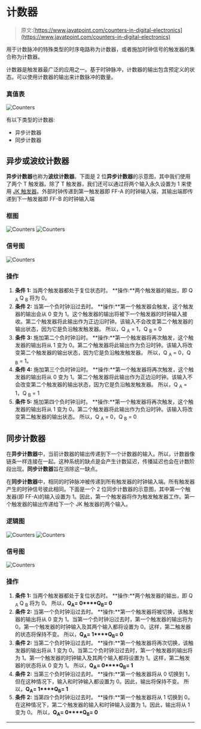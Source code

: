 # 计数器

> 原文:[https://www.javatpoint.com/counters-in-digital-electronics](https://www.javatpoint.com/counters-in-digital-electronics)

用于计数脉冲的特殊类型的时序电路称为计数器，或者施加时钟信号的触发器的集合称为计数器。

计数器是触发器最广泛的应用之一。基于时钟脉冲，计数器的输出包含预定义的状态。可以使用计数器的输出来计数脉冲的数量。

### 真值表

![Counters](../Images/d7cf0a7b4ebe964420002046511645dc.png)

有以下类型的计数器:

*   异步计数器
*   同步计数器

## 异步或波纹计数器

**异步计数器**也称为**波纹计数器**。下面是 2 位**异步计数器**的示意图，其中我们使用了两个 T 触发器。除了 T 触发器，我们还可以通过将两个输入永久设置为 1 来使用 [JK 触发器](https://www.javatpoint.com/jk-flip-flop-in-digital-electronics)。外部时钟传递到第一触发器即 FF-A 的时钟输入端，其输出端即传递到下一触发器即 FF-B 的时钟输入端

### 框图

![Counters](../Images/adb1d6d5aeea7f00a6bc10000c6d9a7b.png)
![Counters](../Images/bfe89add0a03169c38a4a2b90b5cf3dc.png)

### 信号图

![Counters](../Images/5afc1427bf8fbe5c5f8664b7dbba8602.png)

### 操作

1.  **条件 1:** 当两个触发器都处于复位状态时。
    **操作:**两个触发器的输出，即 Q <sub>A</sub> Q <sub>B</sub> 将为 0。
2.  **条件 2:** 当第一个负时钟沿过去时。
    **操作:**第一个触发器会触发，这个触发器的输出会从 0 变为 1。这个触发器的输出将被下一个触发器的时钟输入接收。第二个触发器将此输出作为正边沿时钟。该输入不会改变第二个触发器的输出状态，因为它是负沿触发触发器。
    所以，Q <sub>A</sub> = 1，Q <sub>B</sub> = 0
3.  **条件 3:** 施加第二个负时钟沿时。
    **操作:**第一个触发器将再次触发，这个触发器的输出将从 1 变为 0。第二个触发器将此输出作为负沿时钟。该输入将改变第二个触发器的输出状态，因为它是负沿触发触发器。
    所以，Q <sub>A</sub> = 0，Q <sub>B</sub> = 1。
4.  **条件 4:** 施加第三个负时钟沿时。
    **操作:**第一个触发器将再次触发，这个触发器的输出将从 0 变为 1。第二个触发器将此输出作为正边沿时钟。该输入不会改变第二个触发器的输出状态，因为它是负沿触发触发器。
    所以，Q <sub>A</sub> = 1，Q <sub>B</sub> = 1
5.  **条件 5:** 施加第四个负时钟沿时。
    **操作:**第一个触发器将再次触发，这个触发器的输出将从 1 变为 0。第二个触发器将此输出作为负沿时钟。该输入将改变第二触发器的输出状态。
    所以，Q <sub>A</sub> = 0，Q <sub>B</sub> = 0

## 同步计数器

在**异步计数器**中，当前计数器的输出传递到下一个计数器的输入。所以，计数器像链条一样连接在一起。这种系统的缺点是会产生计数延迟，传播延迟也会在计数阶段出现。**同步计数器**旨在消除这一缺点。

在**同步计数器**中，相同的时钟脉冲被传递到所有触发器的时钟输入端。所有触发器产生的时钟信号彼此相同。下面是一个 2 位同步计数器的示意图，其中第一个触发器(即 FF-A)的输入设置为 1。因此，第一个触发器将作为触发触发器工作。第一个触发器的输出传递给下一个 JK 触发器的两个输入。

### 逻辑图

![Counters](../Images/86030fd1a7a0a34311f7f4f57f854269.png)
![Counters](../Images/091c46c29b8fe699ffdb13a90d7298d8.png)

### 信号图

![Counters](../Images/22094d5e29ac31bf98c30ecb38b758c3.png)

### 操作

1.  **条件 1:** 当两个触发器都处于复位状态时。
    **操作:**两个触发器的输出，即 Q <sub>A</sub> Q <sub>B</sub> 将为 0。
    所以，**Q<sub>A</sub>= 0****Q<sub>B</sub>= 0**
2.  **条件 2:** 当第一个负时钟沿过去时。
    **操作:**第一个触发器将被切换，该触发器的输出将从 0 变为 1。当第一个负时钟沿过去时，第一个触发器的输出将为 0。第一个触发器的时钟输入及其两个输入都将设置为 0。这样，第二触发器的状态将保持不变。
    所以，**Q<sub>A</sub>= 1****Q<sub>B</sub>= 0**
3.  **条件 2:** 当第二个负时钟沿过去时。
    **操作:**第一个触发器将再次切换，该触发器的输出将从 1 变为 0。当第二个负时钟沿过去时，第一个触发器的输出将为 1。第一个触发器的时钟输入及其两个输入都将设置为 1。这样，第二触发器的状态将从 0 变为 1。
    所以，**Q<sub>A</sub>= 0****Q<sub>B</sub>= 1**
4.  **条件 2:** 当第三个负时钟沿过去时。
    **操作:**第一个触发器将从 0 切换到 1，但在这种情况下，输入和时钟输入都设置为 0。因此，输出将保持不变。
    所以，**Q<sub>A</sub>= 1****Q<sub>B</sub>= 1**
5.  **条件 2:** 当第四个负时钟沿过去时。
    **操作:**第一个触发器将从 1 切换到 0。在这种情况下，第二个触发器的输入和时钟输入设置为 1。因此，输出将从 1 变为 0。
    所以，**Q<sub>A</sub>= 0****Q<sub>B</sub>= 0**

* * *